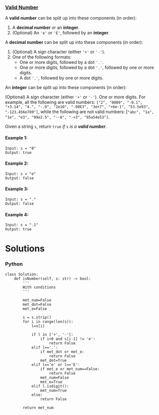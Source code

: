 ### [Valid Number](https://leetcode.com/problems/valid-number/) <br>

A **valid number** can be split up into these components (in order):

 1. A **decimal number** or an **integer**.
 2. (Optional) An `'e'` or `'E'`, followed by an **integer**.
 
A **decimal number** can be split up into these components (in order):

 1. (Optional) A sign character (either `'+'` or `'-'`).
 2. One of the following formats:
    - One or more digits, followed by a dot `'.'`.
    - One or more digits, followed by a dot `'.'`, followed by one or more digits.
    - A dot `'.'`, followed by one or more digits.

An **integer** can be split up into these components (in order):

(Optional) A sign character (either `'+'` or `'-'`).
One or more digits.
For example, all the following are valid numbers: `["2", "0089", "-0.1", "+3.14", "4.", "-.9", "2e10", "-90E3", "3e+7", "+6e-1", "53.5e93", "-123.456e789"]`, while the following are not valid numbers: [`"abc", "1a", "1e", "e3", "99e2.5", "--6", "-+3", "95a54e53"]`.

Given a string `s`, return `true` *if* `s` *is a* ***valid number***.
 

#### Example 1:

```
Input: s = "0"
Output: true

```

#### Example 2:

```
Input: s = "e"
Output: false

```

#### Example 3:

```
Input: s = "."
Output: false

```

#### Example 4:

```
Input: s = ".1"
Output: true

```


# Solutions

### Python
```
class Solution:
    def isNumber(self, s: str) -> bool:
        '''
        With conditions
        '''
        
        met_num=False
        met_dot=False
        met_e=False
        
        s = s.strip()
        for i in range(len(s)):
            l=s[i]
            
            if l in ['+', '-']:
                if i>0 and s[i-1] != 'e':
                    return False
            elif l=='.':
                if met_dot or met_e:
                    return False
                met_dot=True
            elif l=='e' or l=='E':
                if met_e or met_num==False:
                    return False
                met_num=False
                met_e=True
            elif l.isdigit():
                met_num=True
            else:
                return False
        
        return met_num

```

